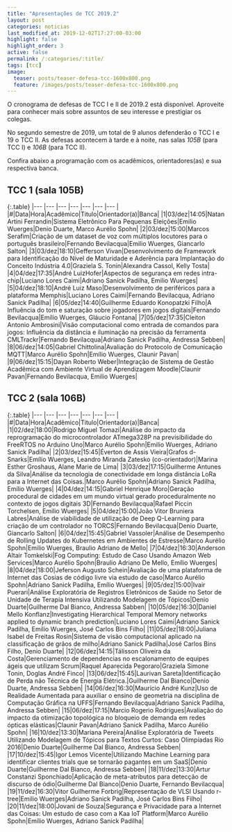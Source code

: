 ```yaml
---
title: "Apresentações de TCC 2019.2"
layout: post
categories: noticias
last_modified_at: 2019-12-02T17:27:00-03:00
highlight: false
highlight_order: 3
active: false
permalink: /:categories/:title/
tags: [tcc]
image:
  teaser: posts/teaser-defesa-tcc-1600x800.png
  feature: /images/posts/teaser-defesa-tcc-1600x800.png
---
```


O cronograma de defesas de TCC I e II de 2019.2 está disponível. Aproveite para conhecer mais sobre assuntos de seu interesse e prestigiar os colegas.

No segundo semestre de 2019, um total de 9 alunos defenderão o TCC I e 19 o TCC II. As defesas acontecem à tarde e à noite, nas salas *105B* (para TCC I) e *106B* (para TCC II).

Confira abaixo a programação com os acadêmicos, orientadores(as) e sua respectiva banca.


## TCC 1 (sala 105B)

{:.table}
|--- |--- |--- |--- |--- |--- |--- |
|#|Data|Hora|Acadêmico|Titulo|Orientador(a)|Banca|
|1|03/dez|14:05|Natan Artini Ferrandin|Sistema Eletrônico Para Pequenas Eleições|Emilio Wuerges|Denio Duarte, Marco Aurélio Spohn|
|2|03/dez|15:00|Marcos Serafim|Criação de um dataset de voz com múltiplos locutores para o português brasileiro|Fernando Bevilacqua|Emilio Wuerges, Giancarlo Salton|
|3|03/dez|18:10|Gefferson Vivan|Desenvolvimento de Framework para Identificação do Nível de Maturidade e Aderência para Implantação do Conceito Indústria 4.0|Graziela S. Tonin|Alexandra Cassol, Kelly Tosta|
|4|04/dez|17:35|André LuizHofer|Aspectos de segurança em redes intra-chip|Luciano Lores Caimi|Adriano Sanick Padilha, Emilio Wuerges|
|5|04/dez|18:10|André Luiz Maso|Desenvolvimento de periféricos para a plataforma Memphis|Luciano Lores Caimi|Fernando Bevilacqua, Adriano Sanick Padilha|
|6|05/dez|14:40|Guilherme Eduardo Konopatzki Filho|A Influência do tom e saturação sobre jogadores em jogos digitais|Fernando Bevilacqua|Emílio Wuerges, Gláucio Fontana|
|7|05/dez|17:35|Cleiton Antonio Ambrosini|Visão computacional como entrada de comandos para jogos: Influência da distância e iluminação na precisão da ferramenta CMLTrackr|Fernando Bevilacqua|Adriano Sanick Padilha, Andressa Sebben|
|8|06/dez|14:05|Gabriel Chittolina|Avaliação do Protocolo de Comunicação MQTT|Marco Aurélio Spohn|Emílio Wuerges, Claunir Pavan|
|9|06/dez|15:15|Dayan Roberto Weber|Integração de Sistema de Gestão Acadêmica com Ambiente Virtual de Aprendizagem Moodle|Claunir Pavan|Fernando Bevilacqua, Emilio Wuerges|


## TCC 2  (sala 106B)

{:.table}
|--- |--- |--- |--- |--- |--- |--- |
|#|Data|Hora|Acadêmico|Titulo|Orientador(a)|Banca|
|1|02/dez|18:00|Rodrigo Miguel Tomazi|Análise do impacto da reprogramação do microcontrolador ATmega328P na previsibilidade do FreeRTOS no Arduino Uno|Marco Aurélio Spohn|Emilio Wuerges, Adriano Sanick Padilha|
|2|03/dez|15:45|Éverton de Assis Vieira|Grafos d-Snarks|Emílio Wuerges, Leandro Miranda Zatesko (co-orientador)|Marina Esther Groshaus, Alane Marie de Lima|
|3|03/dez|17:15|Guilherme Antunes da Silva|Análise da tecnologia de conectividade em longa distância LoRa para a Internet das Coisas.|Marco Aurélio Spohn|Adriano Sanick Padilha, Emílio Wuerges|
|4|04/dez|14:15|Gabriel Henrique Moro|Geração procedural de cidades em um mundo virtual gerado proceduralmente no contexto de jogos digitais 3D|Fernando Bevilacqua|Rafael Piccin Torchelsen, Emilio Wuerges|
|5|04/dez|15:00|João Vitor Bruniera Labres|Análise de viabilidade de utilização de Deep Q-Learning para criação de um controlador no TORCS|Fernando Bevilacqua|Denio Duarte, Giancarlo Salton|
|6|04/dez|15:45|Gabriel Vassoler|Análise de Desempenho de Rolling Updates do Kubernetes em Ambientes de Estresse|Marco Aurélio Spohn|Emilio Wuerges, Braulio Adriano de Mello|
|7|04/dez|16:30|Anderson Altair Tomkelski|Fog Computing: Estudo de Caso Usando Amazon Web Services|Marco Aurélio Spohn|Braulio Adriano De Mello, Emílio Wuerges|
|8|04/dez|18:00|Jeferson Augusto Schein|Avaliação de uma plataforma de Internet das Cosias de código livre via estudo de caso|Marco Aurélio Spohn|Adriano Sanick Padilha, Emílio Wuerges|
|9|05/dez|15:00|Ivair Puerari|Análise Exploratória de Registros Eletrônicos de Saúde no Setor de Unidade de Terapia Intensiva Utilizando Modelagem de Tópicos|Denio Duarte|Guilherme Dal Bianco, Andressa Sabben|
|10|05/dez|16:30|Daniel Mello Konflanz|Investigating Hierarchical Temporal Memory networks applied to dynamic branch prediction|Luciano Lores Caimi|Adriano Sanick Padilha, Emilio Wuerges, José Carlos Bins Filho|
|11|05/dez|18:00|Juliana Isabel de Freitas Rosin|Sistema de visão computacional aplicado na classificação de grãos de milho|Adriano Sanick Padilha|José Carlos Bins Filho, Denio Duarte|
|12|06/dez|14:15|Tálisson Oliveira da Costa|Gerenciamento de dependencias no escalonamento de equipes ágeis que utilizam Scrum|Raquel Aparecida Pegoraro|Graziela Simone Tonin, Doglas André Finco|
|13|06/dez|15:45|Laurivan Sareta|Identificação de Perda não Técnica de Energia Elétrica.|Guilherme Dal Bianco|Denio Duarte, Andressa Sebben|
|14|06/dez|16:30|Maurício André Kunz|Uso de Realidade Aumentada para auxiliar o ensino de geometria na disciplina de Computação Gráfica na UFFS|Fernando Bevilacqua|Adriano Sanick Padilha, Andressa Sebben|
|15|06/dez|17:15|Marcio Rogerio Rodrigues|Avaliação do impacto da otimização topológica no bloqueio de demanda em redes ópticas elásticas|Claunir Pavan|Adriano Sanick Padilha, Marco Aurélio Spohn|
|16|10/dez|13:30|Mariana Pereira|Análise Exploratória de Tweets Utilizando Modelagem de Tópicos para Textos Curtos: Caso Olimpíadas Rio 2016|Denio Duarte|Guilherme Dal Bianco, Andressa Sebben|
|17|10/dez|15:45|Igor Lemos Vicente|Utilizando Machine Learning para identificar clientes trials que se tornarão pagantes em um SaaS|Denio Duarte|Guilherme Dal Bianco, Andressa Sebben|
|18|11/dez|13:30|Artur Constanzi Sponchiado|Aplicação de meta-atributos para detecção de discurso de ódio|Guilherme Dal Bianco|Denio Duarte, Fernando Bevilacqua|
|19|11/dez|16:30|Vitor Guilherme Forbrig|Representação de VLSI Usando r-tree|Emilio Wuerges|Adriano Sanick Padilha, José Carlos Bins Filho|
|20|11/dez|18:00|Jovani de Souza|Segurança e Privacidade para a Internet das Coisas: Um estudo de caso com a Kaa IoT Platform|Marco Aurélio Spohn|Emílio Wuerges, Adriano Sanick Padilha|
